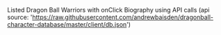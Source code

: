 Listed Dragon Ball Warriors with onClick Biography using API calls (api source: 'https://raw.githubusercontent.com/andrewbaisden/dragonball-character-database/master/client/db.json')
